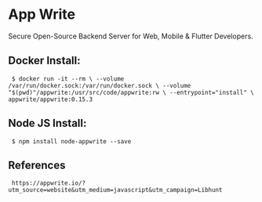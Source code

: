 App Write
=====

Secure Open-Source Backend Server for Web, Mobile & Flutter Developers.

Docker Install:
--------------

     $ docker run -it --rm \ --volume /var/run/docker.sock:/var/run/docker.sock \ --volume "$(pwd)"/appwrite:/usr/src/code/appwrite:rw \ --entrypoint="install" \ appwrite/appwrite:0.15.3

Node JS Install:
----------------

     $ npm install node-appwrite --save

References
----------

     https://appwrite.io/?utm_source=website&utm_medium=javascript&utm_campaign=Libhunt